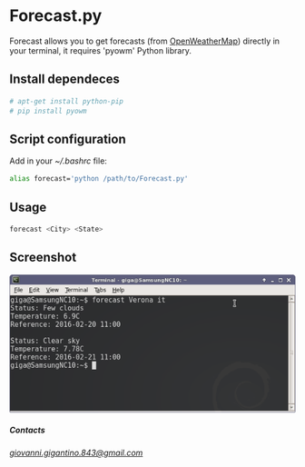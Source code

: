 # Forecast.py
Forecast allows you to get forecasts (from [OpenWeatherMap](http://openweathermap.org)) directly in your terminal, it requires 'pyowm' Python library.

## Install dependeces
```bash
# apt-get install python-pip
# pip install pyowm
```

## Script configuration
Add in your *~/.bashrc* file:
```bash
alias forecast='python /path/to/Forecast.py'
```

## Usage
```bash
forecast <City> <State>
```

## Screenshot
![Script in action](https://github.com/giovannigigantino/Forecast.py/blob/master/img/example.png)

##### Contacts
*giovanni.gigantino.843@gmail.com*